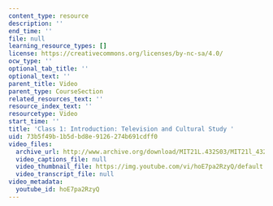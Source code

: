 ```yaml
---
content_type: resource
description: ''
end_time: ''
file: null
learning_resource_types: []
license: https://creativecommons.org/licenses/by-nc-sa/4.0/
ocw_type: ''
optional_tab_title: ''
optional_text: ''
parent_title: Video
parent_type: CourseSection
related_resources_text: ''
resource_index_text: ''
resourcetype: Video
start_time: ''
title: 'Class 1: Introduction: Television and Cultural Study '
uid: 73b5f49b-1b5d-bd8e-9126-274b691cdff0
video_files:
  archive_url: http://www.archive.org/download/MIT21L.432S03/MIT21l_432F01class01_300k.mp4
  video_captions_file: null
  video_thumbnail_file: https://img.youtube.com/vi/hoE7pa2RzyQ/default.jpg
  video_transcript_file: null
video_metadata:
  youtube_id: hoE7pa2RzyQ
---
```


